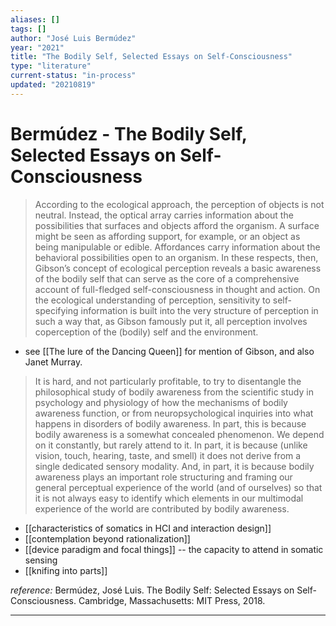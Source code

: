 ```yaml
---
aliases: []
tags: []
author: "José Luis Bermúdez"
year: "2021"
title: "The Bodily Self, Selected Essays on Self-Consciousness"
type: "literature"
current-status: "in-process"
updated: "20210819"
---
```


# Bermúdez - The Bodily Self, Selected Essays on Self-Consciousness

> According to the ecological approach, the perception of objects is not neutral. Instead, the optical array carries information about the possibilities that surfaces and objects afford the organism. A surface might be seen as affording support, for example, or an object as being manipulable or edible. Affordances carry information about the behavioral possibilities open to an organism.
> In these respects, then, Gibson’s concept of ecological perception reveals a basic awareness of the bodily self that can serve as the core of a comprehensive account of full-fledged self-consciousness in thought and action. On the ecological understanding of perception, sensitivity to self-specifying information is built into the very structure of perception in such a way that, as Gibson famously put it, all perception involves coperception of the (bodily) self and the environment. 

- see [[The lure of the Dancing Queen]] for mention of Gibson, and also Janet Murray.

 > It is hard, and not particularly profitable, to try to disentangle the philosophical study of bodily awareness from the scientific study in psychology and physiology of how the mechanisms of bodily awareness function, or from neuropsychological inquiries into what happens in disorders of bodily awareness. In part, this is because bodily awareness is a somewhat concealed phenomenon. We depend on it constantly, but rarely attend to it. In part, it is because (unlike vision, touch, hearing, taste, and smell) it does not derive from a single dedicated sensory modality. And, in part, it is because bodily awareness plays an important role structuring and framing our general perceptual experience of the world (and of ourselves) so that it is not always easy to identify which elements in our multimodal experience of the world are contributed by bodily awareness.

- [[characteristics of somatics in HCI and interaction design]]
- [[contemplation beyond rationalization]]
- [[device paradigm and focal things]] -- the capacity to attend in somatic sensing
- [[knifing into parts]]

_reference:_ Bermúdez, José Luis. The Bodily Self: Selected Essays on Self-Consciousness. Cambridge, Massachusetts: MIT Press, 2018.

 
---
 